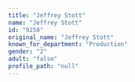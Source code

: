 ```yaml
---
title: "Jeffrey Stott"
name: "Jeffrey Stott"
id: "9250"
original_name: "Jeffrey Stott"
known_for_department: "Production"
gender: "2"
adult: "false"
profile_path: "null"
---
```

